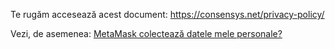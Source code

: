 Te rugăm accesează acest document: <https://consensys.net/privacy-policy/>


Vezi, de asemenea: [MetaMask colectează datele mele personale?](https://support.metamask.io/hc/en-us/articles/10992445334555)

